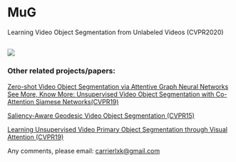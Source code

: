 # MuG
Learning Video Object Segmentation from Unlabeled Videos (CVPR2020)
##

![](../master/overview.png)


### Other related projects/papers:
[Zero-shot Video Object Segmentation via Attentive Graph Neural Networks](https://github.com/carrierlxk/AGNN)
[See More, Know More: Unsupervised Video Object Segmentation with Co-Attention Siamese Networks(CVPR19)](https://github.com/carrierlxk/COSNet)

[Saliency-Aware Geodesic Video Object Segmentation (CVPR15)](https://github.com/wenguanwang/saliencysegment)

[Learning Unsupervised Video Primary Object Segmentation through Visual Attention (CVPR19)](https://github.com/wenguanwang/AGS)

Any comments, please email: carrierlxk@gmail.com
